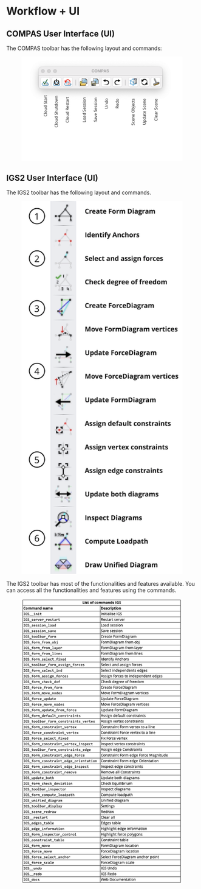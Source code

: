 # Workflow + UI

## COMPAS User Interface (UI) <a href="#rhinogs-user-interface-ui" id="rhinogs-user-interface-ui"></a>

The COMPAS toolbar has the following layout and commands:

<figure><img src="../../.gitbook/assets/image (2).png" alt=""><figcaption></figcaption></figure>





## IGS2 User Interface (UI) <a href="#rhinogs-user-interface-ui" id="rhinogs-user-interface-ui"></a>

The IGS2 toolbar has the following layout and commands.&#x20;



<figure><img src="../../.gitbook/assets/image (1).png" alt=""><figcaption></figcaption></figure>

The IGS2 toolbar has most of the functionalities and features available. You can access all the functionalities and features using the commands.&#x20;

<figure><img src="../../.gitbook/assets/image (8).png" alt=""><figcaption></figcaption></figure>

